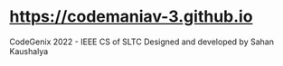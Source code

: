 # https://codemaniav-3.github.io
CodeGenix 2022 - IEEE CS of SLTC
Designed and developed by Sahan Kaushalya
